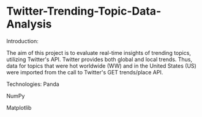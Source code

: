 # Twitter-Trending-Topic-Data-Analysis

Introduction:

The aim of this project is to evaluate real-time insights of trending topics, utilizing Twitter's API. Twitter provides both global and local trends. Thus, data for topics that were hot worldwide (WW) and in the United States (US) were imported from the call to Twitter's GET trends/place API.

Technologies:
Panda

NumPy

Matplotlib
